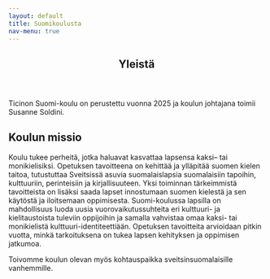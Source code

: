 ```yaml
---
layout: default
title: Suomikoulusta
nav-menu: true
---
```

<div id="main" class="alt">

<section id="one">
 <div class="inner">
  <header class="major">
    <h1>Yleistä</h1>
  </header>
  <p>
   Ticinon Suomi-koulu on perustettu vuonna 2025 ja koulun johtajana
   toimii Susanne Soldini.
  </p>

  <h2 id ="content">Koulun missio</h2>
  <div class="row">
   <div class="6u 12u$(small)">
    <p>
     Koulu tukee perheitä, jotka haluavat kasvattaa lapsensa kaksi– tai
     monikielisiksi. Opetuksen tavoitteena on kehittää ja ylläpitää suomen
     kielen taitoa, tutustuttaa Sveitsissä asuvia suomalaislapsia
     suomalaisiin tapoihin, kulttuuriin, perinteisiin ja kirjallisuuteen.
     Yksi toiminnan tärkeimmistä tavoitteista on lisäksi saada lapset
     innostumaan suomen kielestä ja sen käytöstä ja iloitsemaan oppimisesta.
     Suomi-koulussa lapsilla on mahdollisuus luoda uusia
     vuorovaikutussuhteita eri kulttuuri- ja kielitaustoista tuleviin
     oppijoihin ja samalla vahvistaa omaa kaksi- tai monikielistä
     kulttuuri-identiteettiään. Opetuksen tavoitteita arvioidaan pitkin
     vuotta, minkä tarkoituksena on tukea lapsen kehityksen ja oppimisen
     jatkumoa.
    </p>
   </div>
   <div class="6u 12u$(small)">
    <p>
     Toivomme koulun olevan myös kohtauspaikka sveitsinsuomalaisille
     vanhemmille.
    </p>
   </div>
  </div>
 </div>
</section>
</div>
